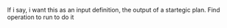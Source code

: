 If i say, i want this as an input definition, the output of a startegic plan. Find operation to run to do it